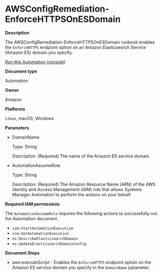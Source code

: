 # AWSConfigRemediation\-EnforceHTTPSOnESDomain<a name="automation-aws-enforce-https-es"></a>

**Description**

The AWSConfigRemediation\-EnforceHTTPSOnESDomain runbook enables the `EnforceHTTPS` endpoint option on an Amazon Elasticsearch Service \(Amazon ES\) domain you specify\.

[Run this Automation \(console\)](https://console.aws.amazon.com/systems-manager/automation/execute/AWSConfigRemediation-EnforceHTTPSOnESDomain)

**Document type**

Automation

**Owner**

Amazon

**Platforms**

Linux, macOS, Windows

**Parameters**
+ DomainName

  Type: String

  Description: \(Required\) The name of the Amazon ES service domain\.
+ AutomationAssumeRole

  Type: String

  Description: \(Required\) The Amazon Resource Name \(ARN\) of the AWS Identity and Access Management \(IAM\) role that allows Systems Manager Automation to perform the actions on your behalf\.

**Required IAM permissions**

The `AutomationAssumeRole` requires the following actions to successfully run the Automation document\.
+ `ssm:StartAutomationExecution`
+ `ssm:GetAutomationExecution`
+ `es:DescribeElasticsearchDomain`
+ `es:UpdateElasticsearchDomainConfig`

**Document Steps**
+ aws:executeScript \- Enables the `EnforceHTTPS` endpoint option on the Amazon ES service domain you specify in the `DomainName` parameter\.